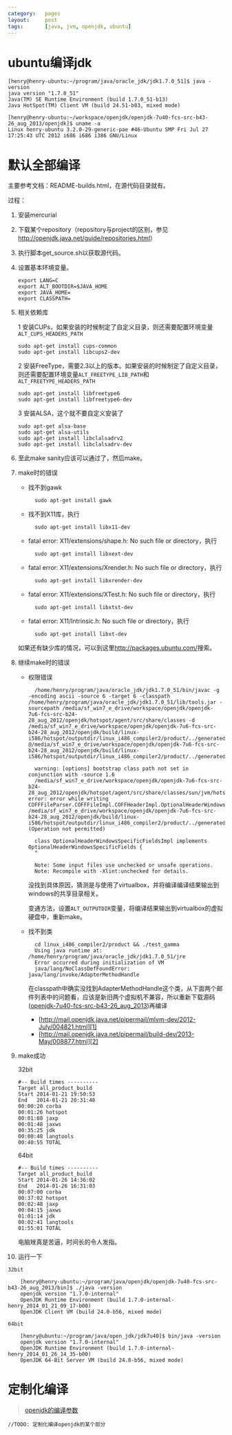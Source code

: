 ```yaml
---
category:   pages
layout:     post
tags:       [java, jvm, openjdk, ubuntu]
---
```



ubuntu编译jdk
=====================


    [henry@henry-ubuntu:~/program/java/oracle_jdk/jdk1.7.0_51]$ java -version
    java version "1.7.0_51"
    Java(TM) SE Runtime Environment (build 1.7.0_51-b13)
    Java HotSpot(TM) Client VM (build 24.51-b03, mixed mode)
    
    [henry@henry-ubuntu:~/workspace/openjdk/openjdk-7u40-fcs-src-b43-26_aug_2013/openjdk]$ uname -a
    Linux henry-ubuntu 3.2.0-29-generic-pae #46-Ubuntu SMP Fri Jul 27 17:25:43 UTC 2012 i686 i686 i386 GNU/Linux


# 默认全部编译 

主要参考文档：README-builds.html，在源代码目录就有。

过程：

1.  安装mercurial 

2.  下载某个repository（repository与project的区别，参见<http://openjdk.java.net/guide/repositories.html>）

3.  执行脚本get_source.sh以获取源代码。 

4.  设置基本环境变量。
    
        export LANG=C 
        export ALT_BOOTDIR=$JAVA_HOME 
        export JAVA_HOME= 
        export CLASSPATH=

5.  相关依赖库 

    1 安装CUPs，如果安装的时候制定了自定义目录，则还需要配置环境变量`ALT_CUPS_HEADERS_PATH`

        sudo apt-get install cups-common
        sudo apt-get install libcups2-dev

    2 安装FreeType，需要2.3以上的版本。如果安装的时候制定了自定义目录，则还需要配置环境变量`ALT_FREETYPE_LIB_PATH`和`ALT_FREETYPE_HEADERS_PATH`

        sudo apt-get install libfreetype6
        sudo apt-get install libfreetype6-dev

    3 安装ALSA，这个就不要自定义安装了

        sudo apt-get alsa-base
        sudo apt-get alsa-utils
        sudo apt-get install libclalsadrv2
        sudo apt-get install libclalsadrv-dev

6.  至此make sanity应该可以通过了，然后make。 

7.  make时的错误

    * 找不到gawk

            sudo apt-get install gawk

    * 找不到X11库，执行

            sudo apt-get install libx11-dev 
    
    * fatal error: X11/extensions/shape.h: No such file or directory，执行

            sudo apt-get install libxext-dev
    
    * fatal error: X11/extensions/Xrender.h: No such file or directory，执行

            sudo apt-get install libxrender-dev
    
    * fatal error: X11/extensions/XTest.h: No such file or directory，执行

            sudo apt-get install libxtst-dev

    * fatal error: X11/Intrinsic.h: No such file or directory，执行

            sudo apt-get install libxt-dev
    
    如果还有缺少库的情况，可以到这里<http://packages.ubuntu.com/>搜索。

8. 继续make时的错误

    * 权限错误

            /home/henry/program/java/oracle_jdk/jdk1.7.0_51/bin/javac -g -encoding ascii -source 6 -target 6 -classpath /home/henry/program/java/oracle_jdk/jdk1.7.0_51/lib/tools.jar -sourcepath /media/sf_win7_e_drive/workspace/openjdk/openjdk-7u6-fcs-src-b24-28_aug_2012/openjdk/hotspot/agent/src/share/classes -d /media/sf_win7_e_drive/workspace/openjdk/openjdk-7u6-fcs-src-b24-28_aug_2012/openjdk/build/linux-i586/hotspot/outputdir/linux_i486_compiler2/product/../generated/saclasses @/media/sf_win7_e_drive/workspace/openjdk/openjdk-7u6-fcs-src-b24-28_aug_2012/openjdk/build/linux-i586/hotspot/outputdir/linux_i486_compiler2/product/../generated/agent.classes.list
            
            warning: [options] bootstrap class path not set in conjunction with -source 1.6
            /media/sf_win7_e_drive/workspace/openjdk/openjdk-7u6-fcs-src-b24-28_aug_2012/openjdk/hotspot/agent/src/share/classes/sun/jvm/hotspot/debugger/win32/coff/COFFFileParser.java:333: error: error while writing COFFFileParser.COFFFileImpl.COFFHeaderImpl.OptionalHeaderWindowsSpecificFieldsImpl: /media/sf_win7_e_drive/workspace/openjdk/openjdk-7u6-fcs-src-b24-28_aug_2012/openjdk/build/linux-i586/hotspot/outputdir/linux_i486_compiler2/product/../generated/saclasses/sun/jvm/hotspot/debugger/win32/coff/COFFFileParser$COFFFileImpl$COFFHeaderImpl$OptionalHeaderWindowsSpecificFieldsImpl.class (Operation not permitted)
            
            class OptionalHeaderWindowsSpecificFieldsImpl implements OptionalHeaderWindowsSpecificFields {
            ^
            
            Note: Some input files use unchecked or unsafe operations.
            Note: Recompile with -Xlint:unchecked for details.


        没找到具体原因，猜测是与使用了virtualbox，并将编译编译结果输出到windows的共享目录相关。

        变通方法，设置`ALT_OUTPUTDIR`变量，将编译结果输出到virtualbox的虚拟硬盘中，重新make。

    * 找不到类

            cd linux_i486_compiler2/product && ./test_gamma
            Using java runtime at: /home/henry/program/java/oracle_jdk/jdk1.7.0_51/jre
            Error occurred during initialization of VM
            java/lang/NoClassDefFoundError: java/lang/invoke/AdapterMethodHandle

        在classpath中确实没找到AdapterMethodHandle这个类，从下面两个邮件列表中的问题看，应该是新旧两个虚拟机不兼容，所以重新下载源码([openjdk-7u40-fcs-src-b43-26_aug_2013][3])再编译

        * [http://mail.openjdk.java.net/pipermail/mlvm-dev/2012-July/004821.html][1]
        * [http://mail.openjdk.java.net/pipermail/build-dev/2013-May/008877.html][2]

9.  make成功

    32bit    

        #-- Build times ----------
        Target all_product_build
        Start 2014-01-21 19:50:53
        End   2014-01-21 20:31:48
        00:00:20 corba
        00:01:26 hotspot
        00:01:08 jaxp
        00:01:48 jaxws
        00:35:25 jdk
        00:00:48 langtools
        00:40:55 TOTAL

    64bit

        #-- Build times ----------
        Target all_product_build
        Start 2014-01-26 14:36:02
        End   2014-01-26 16:31:03
        00:07:00 corba
        00:37:02 hotspot
        00:02:48 jaxp
        00:04:15 jaxws
        01:01:14 jdk
        00:02:41 langtools
        01:55:01 TOTAL

    电脑矬真是苦逼，时间长的令人发指。


10.  运行一下
    
    32bit
    
        [henry@henry-ubuntu:~/program/java/openjdk/openjdk-7u40-fcs-src-b43-26_aug_2013/bin]$ ./java -version
        openjdk version "1.7.0-internal"
        OpenJDK Runtime Environment (build 1.7.0-internal-henry_2014_01_21_09_17-b00)
        OpenJDK Client VM (build 24.0-b56, mixed mode)

    64bit

        [henry@ubuntu:~/program/java/open_jdk/jdk7u40]$ bin/java -version
        openjdk version "1.7.0-internal"
        OpenJDK Runtime Environment (build 1.7.0-internal-henry_2014_01_26_14_35-b00)
        OpenJDK 64-Bit Server VM (build 24.0-b56, mixed mode)



# 定制化编译

>[openjdk的编译参数][4]

    //TODO: 定制化编译openjdk的某个部分




[1]:    http://mail.openjdk.java.net/pipermail/mlvm-dev/2012-July/004821.html
[2]:    http://mail.openjdk.java.net/pipermail/build-dev/2013-May/008877.html
[3]:    http://www.java.net/download/openjdk/jdk7u40/promoted/b43/openjdk-7u40-fcs-src-b43-26_aug_2013.zip
[4]:    ./build_openjdk#compilation_options